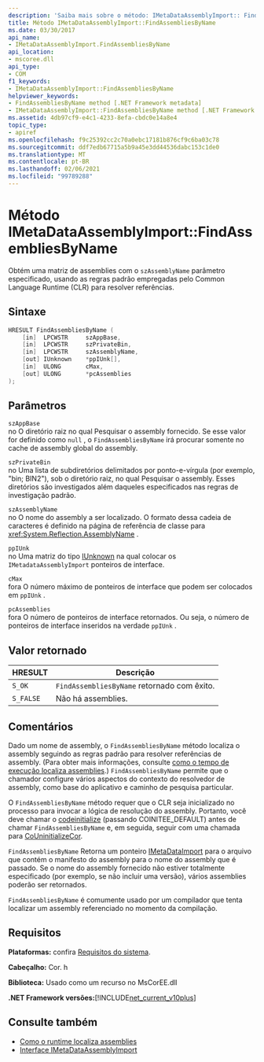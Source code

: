 ```yaml
---
description: 'Saiba mais sobre o método: IMetaDataAssemblyImport:: FindAssembliesByName'
title: Método IMetaDataAssemblyImport::FindAssembliesByName
ms.date: 03/30/2017
api_name:
- IMetaDataAssemblyImport.FindAssembliesByName
api_location:
- mscoree.dll
api_type:
- COM
f1_keywords:
- IMetaDataAssemblyImport::FindAssembliesByName
helpviewer_keywords:
- FindAssembliesByName method [.NET Framework metadata]
- IMetaDataAssemblyImport::FindAssembliesByName method [.NET Framework metadata]
ms.assetid: 4db97cf9-e4c1-4233-8efa-cbdc0e14a8e4
topic_type:
- apiref
ms.openlocfilehash: f9c25392cc2c70a0ebc17181b876cf9c6ba03c78
ms.sourcegitcommit: ddf7edb67715a5b9a45e3dd44536dabc153c1de0
ms.translationtype: MT
ms.contentlocale: pt-BR
ms.lasthandoff: 02/06/2021
ms.locfileid: "99789288"
---
```

# <a name="imetadataassemblyimportfindassembliesbyname-method"></a>Método IMetaDataAssemblyImport::FindAssembliesByName

Obtém uma matriz de assemblies com o `szAssemblyName` parâmetro especificado, usando as regras padrão empregadas pelo Common Language Runtime (CLR) para resolver referências.  
  
## <a name="syntax"></a>Sintaxe  
  
```cpp  
HRESULT FindAssembliesByName (  
    [in]  LPCWSTR     szAppBase,
    [in]  LPCWSTR     szPrivateBin,
    [in]  LPCWSTR     szAssemblyName,
    [out] IUnknown    *ppIUnk[],
    [in]  ULONG       cMax,
    [out] ULONG       *pcAssemblies  
);  
```  
  
## <a name="parameters"></a>Parâmetros  

 `szAppBase`  
 no O diretório raiz no qual Pesquisar o assembly fornecido. Se esse valor for definido como `null` , o `FindAssembliesByName` irá procurar somente no cache de assembly global do assembly.  
  
 `szPrivateBin`  
 no Uma lista de subdiretórios delimitados por ponto-e-vírgula (por exemplo, "bin; BIN2"), sob o diretório raiz, no qual Pesquisar o assembly. Esses diretórios são investigados além daqueles especificados nas regras de investigação padrão.  
  
 `szAssemblyName`  
 no O nome do assembly a ser localizado. O formato dessa cadeia de caracteres é definido na página de referência de classe para <xref:System.Reflection.AssemblyName> .  
  
 `ppIUnk`  
 no Uma matriz do tipo [IUnknown](/cpp/atl/iunknown) na qual colocar os `IMetadataAssemblyImport` ponteiros de interface.  
  
 `cMax`  
 fora O número máximo de ponteiros de interface que podem ser colocados em `ppIUnk` .  
  
 `pcAssemblies`  
 fora O número de ponteiros de interface retornados. Ou seja, o número de ponteiros de interface inseridos na verdade `ppIUnk` .  
  
## <a name="return-value"></a>Valor retornado  
  
|HRESULT|Descrição|  
|-------------|-----------------|  
|`S_OK`|`FindAssembliesByName` retornado com êxito.|  
|`S_FALSE`|Não há assemblies.|  
  
## <a name="remarks"></a>Comentários  

 Dado um nome de assembly, o `FindAssembliesByName` método localiza o assembly seguindo as regras padrão para resolver referências de assembly. (Para obter mais informações, consulte [como o tempo de execução localiza assemblies](../../deployment/how-the-runtime-locates-assemblies.md).) `FindAssembliesByName` permite que o chamador configure vários aspectos do contexto do resolvedor de assembly, como base do aplicativo e caminho de pesquisa particular.  
  
 O `FindAssembliesByName` método requer que o CLR seja inicializado no processo para invocar a lógica de resolução do assembly. Portanto, você deve chamar o [codeinitialize](../hosting/coinitializeee-function.md) (passando COINITEE_DEFAULT) antes de chamar `FindAssembliesByName` e, em seguida, seguir com uma chamada para [CoUninitializeCor](../hosting/couninitializecor-function.md).  
  
 `FindAssembliesByName` Retorna um ponteiro [IMetaDataImport](imetadataimport-interface.md) para o arquivo que contém o manifesto do assembly para o nome do assembly que é passado. Se o nome do assembly fornecido não estiver totalmente especificado (por exemplo, se não incluir uma versão), vários assemblies poderão ser retornados.  
  
 `FindAssembliesByName` é comumente usado por um compilador que tenta localizar um assembly referenciado no momento da compilação.  
  
## <a name="requirements"></a>Requisitos  

 **Plataformas:** confira [Requisitos do sistema](../../get-started/system-requirements.md).  
  
 **Cabeçalho:** Cor. h  
  
 **Biblioteca:** Usado como um recurso no MsCorEE.dll  
  
 **.NET Framework versões:**[!INCLUDE[net_current_v10plus](../../../../includes/net-current-v10plus-md.md)]  
  
## <a name="see-also"></a>Consulte também

- [Como o runtime localiza assemblies](../../deployment/how-the-runtime-locates-assemblies.md)
- [Interface IMetaDataAssemblyImport](imetadataassemblyimport-interface.md)
